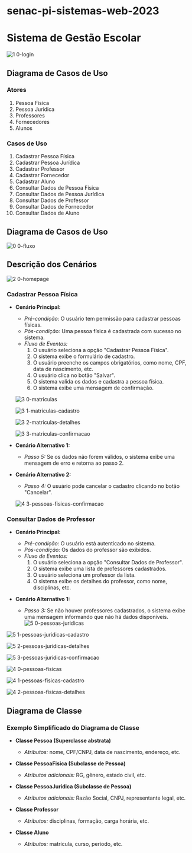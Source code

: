 # senac-pi-sistemas-web-2023

# Sistema de Gestão Escolar
![1 0-login](https://github.com/techmuha/senac-pi-sistemas-web-2023/assets/144066589/863ca32c-1ec3-463a-868b-901493d7fb36)

## Diagrama de Casos de Uso

### Atores

1. Pessoa Física
2. Pessoa Jurídica
3. Professores
4. Fornecedores
5. Alunos

### Casos de Uso

1. Cadastrar Pessoa Física
2. Cadastrar Pessoa Jurídica
3. Cadastrar Professor
4. Cadastrar Fornecedor
5. Cadastrar Aluno
6. Consultar Dados de Pessoa Física
7. Consultar Dados de Pessoa Jurídica
8. Consultar Dados de Professor
9. Consultar Dados de Fornecedor
10. Consultar Dados de Aluno

## Diagrama de Casos de Uso
![0 0-fluxo](https://github.com/techmuha/senac-pi-sistemas-web-2023/assets/144066589/fabb6604-5416-4f8f-bdf0-5e3283ce8484)

## Descrição dos Cenários

![2 0-homepage](https://github.com/techmuha/senac-pi-sistemas-web-2023/assets/144066589/da52247b-cac7-4682-8379-e3f245ae2a44)



### Cadastrar Pessoa Física

- **Cenário Principal:**
  - *Pré-condição:* O usuário tem permissão para cadastrar pessoas físicas.
  - *Pós-condição:* Uma pessoa física é cadastrada com sucesso no sistema.
  - *Fluxo de Eventos:*
    1. O usuário seleciona a opção "Cadastrar Pessoa Física".
    2. O sistema exibe o formulário de cadastro.
    3. O usuário preenche os campos obrigatórios, como nome, CPF, data de nascimento, etc.
    4. O usuário clica no botão "Salvar".
    5. O sistema valida os dados e cadastra a pessoa física.
    6. O sistema exibe uma mensagem de confirmação.
   
   ![3 0-matriculas](https://github.com/techmuha/senac-pi-sistemas-web-2023/assets/144066589/c1a85d62-aa60-4bb0-855c-b5cb0be5f9d7)
  
   ![3 1-matriculas-cadastro](https://github.com/techmuha/senac-pi-sistemas-web-2023/assets/144066589/8f4a0fc1-2f69-4aa5-9d7d-22d781a9c4e3)
  
   ![3 2-matriculas-detalhes](https://github.com/techmuha/senac-pi-sistemas-web-2023/assets/144066589/bb04162c-1e70-48c5-a0d3-29a62c71438a)
  
   ![3 3-matriculas-confirmacao](https://github.com/techmuha/senac-pi-sistemas-web-2023/assets/144066589/849ef1d9-2f76-4484-a54a-9a3c64ac1cb3)
  
- **Cenário Alternativo 1:**
  - *Passo 5:* Se os dados não forem válidos, o sistema exibe uma mensagem de erro e retorna ao passo 2.

- **Cenário Alternativo 2:**
  - *Passo 4:* O usuário pode cancelar o cadastro clicando no botão "Cancelar".

  ![4 3-pessoas-fisicas-confirmacao](https://github.com/techmuha/senac-pi-sistemas-web-2023/assets/144066589/ea7a097c-ca7e-44cc-8183-3e2fa6c77ba6)

### Consultar Dados de Professor

- **Cenário Principal:**
  - *Pré-condição:* O usuário está autenticado no sistema.
  - *Pós-condição:* Os dados do professor são exibidos.
  - *Fluxo de Eventos:*
    1. O usuário seleciona a opção "Consultar Dados de Professor".
    2. O sistema exibe uma lista de professores cadastrados.
    3. O usuário seleciona um professor da lista.
    4. O sistema exibe os detalhes do professor, como nome, disciplinas, etc.

- **Cenário Alternativo 1:**
  - *Passo 3:* Se não houver professores cadastrados, o sistema exibe uma mensagem informando que não há dados disponíveis.
![5 0-pessoas-juridicas](https://github.com/techmuha/senac-pi-sistemas-web-2023/assets/144066589/a3cc38aa-8b67-4ea5-9629-73a569378cad)

![5 1-pessoas-juridicas-cadastro](https://github.com/techmuha/senac-pi-sistemas-web-2023/assets/144066589/440cf34f-9c5f-4520-b44b-6d6063d9e6fc)

![5 2-pessoas-juridicas-detalhes](https://github.com/techmuha/senac-pi-sistemas-web-2023/assets/144066589/4ff7f55b-e96c-4bc8-ab23-ebefe8a35bd4)

![5 3-pessoas-juridicas-confirmacao](https://github.com/techmuha/senac-pi-sistemas-web-2023/assets/144066589/3930e0b9-f7b0-49ef-8a8a-2369676e7905)

![4 0-pessoas-fisicas](https://github.com/techmuha/senac-pi-sistemas-web-2023/assets/144066589/6031509a-d067-404d-8711-1b665a774d5b)

![4 1-pessoas-fisicas-cadastro](https://github.com/techmuha/senac-pi-sistemas-web-2023/assets/144066589/b7b49a5e-c0b1-457d-b50c-5632be32e0eb)

![4 2-pessoas-fisicas-detalhes](https://github.com/techmuha/senac-pi-sistemas-web-2023/assets/144066589/0d6e4b3d-f89a-48ad-b1dd-162be6b653cc)

## Diagrama de Classe

### Exemplo Simplificado do Diagrama de Classe

- **Classe Pessoa (Superclasse abstrata)**
  - *Atributos:* nome, CPF/CNPJ, data de nascimento, endereço, etc.

- **Classe PessoaFisica (Subclasse de Pessoa)**
  - *Atributos adicionais:* RG, gênero, estado civil, etc.

- **Classe PessoaJuridica (Subclasse de Pessoa)**
  - *Atributos adicionais:* Razão Social, CNPJ, representante legal, etc.

- **Classe Professor**
  - *Atributos:* disciplinas, formação, carga horária, etc.

- **Classe Aluno**
  - *Atributos:* matrícula, curso, período, etc.
